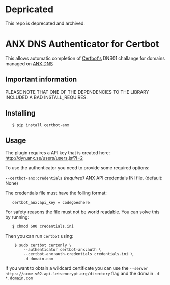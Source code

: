 # Depricated
This repo is deprecated and archived.

ANX DNS Authenticator for Certbot
=================================
This allows automatic completion of [Certbot's](https://github.com/certbot/certbot)
DNS01 challange for domains managed on [ANX DNS](https://dyn.anx.se/api/dns/)

Important information
---------------------
PLEASE NOTE THAT ONE OF THE DEPENDENCIES TO THE LIBRARY INCLUDED A BAD INSTALL_REQUIRES.


Installing
----------
```
   $ pip install certbot-anx
```
   
Usage
-----
The plugin requires a API key that is created here: http://dyn.anx.se/users/users.jsf?i=2

To use the authenticator you need to provide some required options:

``--certbot-anx:credentials`` *(required)*
  ANX API credentials INI file. (default: None)

The credentials file must have the folling format:

```
   certbot_anx:api_key = codegoeshere
```
For safety reasons the file must not be world readable. You can solve this by
running:

```
   $ chmod 600 credentials.ini
```
Then you can run ``certbot`` using:

```
    $ sudo certbot certonly \
        --authenticator certbot-anx:auth \
        --certbot-anx:auth-credentials credentials.ini \
        -d domain.com
```
If you want to obtain a wildcard certificate you can use the
``--server https://acme-v02.api.letsencrypt.org/directory`` flag and the domain
``-d *.domain.com``
